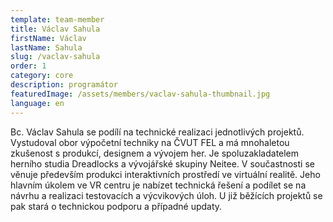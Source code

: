 ```yaml
---
template: team-member
title: Václav Sahula
firstName: Václav
lastName: Sahula
slug: /vaclav-sahula
order: 1
category: core
description: programátor
featuredImage: /assets/members/vaclav-sahula-thumbnail.jpg
language: en
---
```


Bc. Václav Sahula se podílí na technické realizaci jednotlivých projektů. Vystudoval obor výpočetní techniky na ČVUT FEL a má mnohaletou zkušenost s produkcí, designem a vývojem her. Je spoluzakladatelem herního studia Dreadlocks a vývojářské skupiny Neitee. V součastnosti se věnuje především produkci interaktivních prostředí ve virtuální realitě. Jeho hlavním úkolem ve VR centru je nabízet technická řešení a podílet se na návrhu a realizaci testovacích a výcvikových úloh. U již běžících projektů se pak stará o technickou podporu a případné updaty.